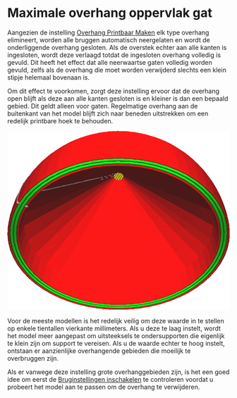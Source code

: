 Maximale overhang oppervlak gat
====
Aangezien de instelling [Overhang Printbaar Maken](conical_overhang_enabled.md) elk type overhang elimineert, worden alle bruggen automatisch neergelaten en wordt de onderliggende overhang gesloten. Als de overstek echter aan alle kanten is ingesloten, wordt deze verlaagd totdat de ingesloten overhang volledig is gevuld. Dit heeft het effect dat alle neerwaartse gaten volledig worden gevuld, zelfs als de overhang die moet worden verwijderd slechts een klein stipje helemaal bovenaan is.

Om dit effect te voorkomen, zorgt deze instelling ervoor dat de overhang open blijft als deze aan alle kanten gesloten is en kleiner is dan een bepaald gebied. Dit geldt alleen voor gaten. Regelmatige overhang aan de buitenkant van het model blijft zich naar beneden uitstrekken om een ​​redelijk printbare hoek te behouden.

<!--screenshot {
"image_path": "conical_overhang_hole_size.png",
"modellen": [{"script": "plopper.scad"}],
"camerapositie": [-86, 29, -85],
"instellingen": {
    "conical_overhang_enabled": waar,
    "conical_overhang_hole_size": 20
},
"kleuren": 64
}-->
![Een klein gebied aan de punt kan overhangen zodat dit gat niet wordt opgevuld.](../../../articles/images/conical_overhang_hole_size.png)

Voor de meeste modellen is het redelijk veilig om deze waarde in te stellen op enkele tientallen vierkante millimeters. Als u deze te laag instelt, wordt het model meer aangepast om uitsteeksels te ondersupporten die eigenlijk te klein zijn om support te vereisen. Als u de waarde echter te hoog instelt, ontstaan ​​er aanzienlijke overhangende gebieden die moeilijk te overbruggen zijn.

Als er vanwege deze instelling grote overhanggebieden zijn, is het een goed idee om eerst de [Bruginstellingen inschakelen](bridge_settings_enabled.md) te controleren voordat u probeert het model aan te passen om de overhang te verwijderen.